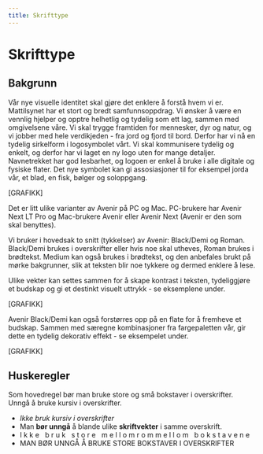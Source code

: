 ```yaml
---
title: Skrifttype
---
```


# Skrifttype

## Bakgrunn
Vår nye visuelle identitet skal gjøre det enklere å forstå hvem vi er. Mattilsynet har et stort og bredt samfunnsoppdrag. Vi ønsker å være en vennlig hjelper og opptre helhetlig og tydelig som ett lag, sammen med omgivelsene våre. Vi skal trygge framtiden for mennesker, dyr og natur, og vi jobber med hele verdikjeden - fra jord og fjord til bord. Derfor har vi nå en tydelig sirkelform i logosymbolet vårt.
Vi skal kommunisere tydelig og enkelt, og derfor har vi laget en ny logo uten for mange detaljer. Navnetrekket har god lesbarhet, og logoen er enkel å bruke i alle digitale og fysiske flater. Det nye symbolet kan gi assosiasjoner til for eksempel jorda vår, et blad, en fisk, bølger og soloppgang.

[GRAFIKK]

Det er litt ulike varianter av Avenir på PC og Mac. PC-brukere har Avenir Next LT Pro og Mac-brukere Avenir eller Avenir Next (Avenir er den som skal benyttes).

Vi bruker i hovedsak to snitt (tykkelser) av Avenir: Black/Demi og Roman. Black/Demi brukes i overskrifter eller hvis noe skal utheves, Roman brukes i brødtekst. Medium kan også brukes i brødtekst, og den anbefales brukt på mørke bakgrunner, slik at teksten blir noe tykkere og dermed enklere å lese.

Ulike vekter kan settes sammen for å skape kontrast i teksten, tydeliggjøre et budskap og gi et destinkt visuelt uttrykk - se eksemplene under.

[GRAFIKK]

Avenir Black/Demi kan også forstørres opp på en flate for å fremheve et budskap. Sammen med særegne kombinasjoner fra fargepaletten vår, gir dette en tydelig dekorativ effekt - se eksempelet under.

[GRAFIKK]

## Huskeregler

Som hovedregel bør man bruke store og små bokstaver i overskrifter. Unngå å bruke kursiv i overskrifter.

- *Ikke bruk kursiv i overskrifter*
- Man **bør unngå** å blande ulike **skriftvekter** i samme overskrift.
- I k k e &nbsp; b r u k &nbsp; s t o r e &nbsp; m e l l o m r o m m e l l o m &nbsp; b o k s t a v e n e
- MAN BØR UNNGÅ Å BRUKE STORE BOKSTAVER I OVERSKRIFTER